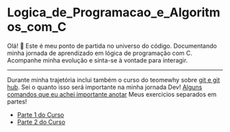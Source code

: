 # Logica_de_Programacao_e_Algoritmos_com_C
Olá! 👋 Este é meu ponto de partida no universo do código. Documentando minha jornada de aprendizado em lógica de programação com C. Acompanhe minha evolução e sinta-se à vontade para interagir.
_____________________________________________________________________________________________________________________________________
Durante minha trajetória inclui também o curso do teomewhy sobre [git e git hub](https://www.youtube.com/watch?v=84FhNXNWoig&list=PLvlkVRRKOYFQyKmdrassLNxkzSMM6tcSL). Sei o quanto isso será importante na minha jornada Dev! [Alguns comandos que eu achei importante anotar](./cursogit)
Meus exercicios separados em partes!
- [Parte 1 do Curso](./parte-1-curso)
- [Parte 2 do Curso](./parte-2-curso)